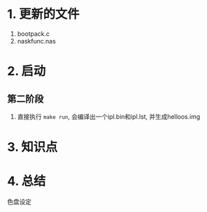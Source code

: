 # 1. 更新的文件
1. bootpack.c
2. naskfunc.nas

# 2. 启动
## 第二阶段
1. 直接执行 `make run`, 会编译出一个ipl.bin和ipl.lst, 并生成helloos.img

# 3. 知识点

# 4. 总结
色盘设定
